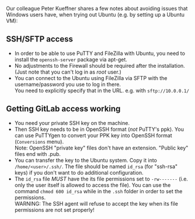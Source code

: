 Our colleague Peter Kueffner shares a few notes about avoiding issues that Windows users have, when trying out Ubuntu (e.g. by setting up a Ubuntu VM):

## SSH/SFTP access
- In order to be able to use PuTTY and FileZilla with Ubuntu, you need to install the `openssh-server` package via apt-get.
- No adjustments to the Firewall should be required after the installation. (Just note that you can't log in as *root* user.)
- You can connect to the Ubuntu using FileZilla via SFTP with the username/password you use to log in there.  
    You need to explicitly specify that in the URL.
    e.g. with `sftp://10.0.0.1/`

## Getting GitLab access working
- You need your private SSH key on the machine.
- Then SSH key needs to be in OpenSSH format (*not* PuTTY's ppk).
    You can use PuTTYgen to convert your PPK key into OpenSSH format (`Conversions` menu).  
    Note: OpenSSH "private key" files don't have an extension. "Public key" files end with .pub.
- You can transfer the key to the Ubuntu system. Copy it into `/home/<user>/.ssh/`.
    The file should be named `id_rsa` (for "ssh-rsa" keys) if you don't want to do additional configuration.
- The `id_rsa` file *MUST* have the its file permissions set to `-rw-------` (i.e. only the user itself is allowed to access the file).
    You can use the command `chmod 600 id_rsa` while in the `.ssh` folder in order to set the permissions.  
    WARNING: The SSH agent will refuse to accept the key when its file permissions are not set properly!